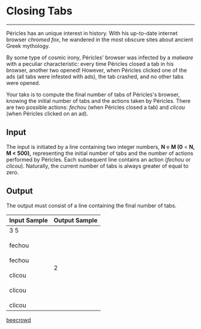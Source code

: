 # Closing Tabs

---

Péricles has an unique interest in history. With his up-to-date internet browser *chromed fox*, he wandered in the most obscure sites about ancient Greek mythology.

By some type of cosmic irony, Péricles' browser was infected by a *malware* with a peculiar characteristic: every time Péricles closed a tab in his browser, another two opened! However, when Péricles clicked one of the ads (all tabs were infested with ads), the tab crashed, and no other tabs were opened.

Your taks is to compute the final number of tabs of Péricles's browser, knowing the initial number of tabs and the actions taken by Péricles. There are two possible actions: *fechou* (when Péricles closed a tab) and *clicou* (when Péricles clicked on an ad).

## Input

The input is initiated by a line containing two integer numbers, **N** e **M (0** < **N, M < 500),** representing the initial number of tabs and the number of actions performed by 
Péricles. Each subsequent line contains an action (*fechou* or *clicou*). Naturally, the current number of tabs is always greater of equal to zero.

## Output

The output must consist of a line containing the final number of tabs.

| Input Sample                                                              | Output Sample |
| ------------------------------------------------------------------------- | ------------- |
| 3 5<br><br>fechou<br><br>fechou<br><br>clicou<br><br>clicou<br><br>clicou | 2             |

[beecrowd](https://www.beecrowd.com.br/judge/en/problems/view/2061)
